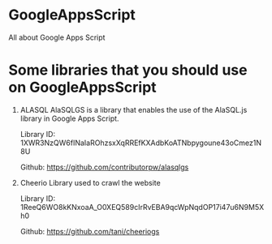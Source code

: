# GoogleAppsScript
All about Google Apps Script
# Some libraries that you should use on GoogleAppsScript
1. ALASQL
    AlaSQLGS is a library that enables the use of the AlaSQL.js library in Google Apps Script.

    Library ID: 1XWR3NzQW6fINaIaROhzsxXqRREfKXAdbKoATNbpygoune43oCmez1N8U

    Github: https://github.com/contributorpw/alasqlgs

2. Cheerio
    Library used to crawl the website

    Library ID: 1ReeQ6WO8kKNxoaA_O0XEQ589cIrRvEBA9qcWpNqdOP17i47u6N9M5Xh0

    Github: https://github.com/tani/cheeriogs

